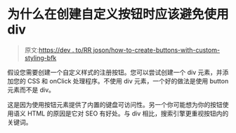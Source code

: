 # 为什么在创建自定义按钮时应该避免使用 div

> 原文:[https://dev . to/RR joson/how-to-create-buttons-with-custom-styling-bfk](https://dev.to/rrjoson/how-to-create-buttons-with-custom-styling-bfk)

假设您需要创建一个自定义样式的注册按钮。您可以尝试创建一个 div 元素，并添加您的 CSS 和 onClick 处理程序。不使用 div 元素，一个好的做法是使用 button 元素而不是 div。

这是因为使用按钮元素提供了内置的键盘可访问性。另一个你可能想为你的按钮使用语义 HTML 的原因是它对 SEO 有好处。与 div 相比，搜索引擎更重视按钮内的关键词。